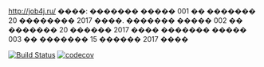 http://job4j.ru/
����:
������� ����� 001 �� ������� 20 �������� 2017 ����.
������� ����� 002 �� ������� 20 ������ 2017 ����
������� ����� 003 �� ������� 15 ������ 2017 ����

[![Build Status](https://travis-ci.org/SirenOfOludeniz/edyachkova.svg?branch=master)](https://travis-ci.org/SirenOfOludeniz/edyachkova)
[![codecov](https://codecov.io/gh/SirenOfOludeniz/edyachkova/branch/master/graph/badge.svg)](https://codecov.io/gh/SirenOfOludeniz/edyachkova)